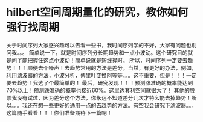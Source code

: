 # hilbert空间周期量化的研究，教你如何强行找周期

关于时间序列大家感兴趣可以去看一些书，我时间序列学的不好，大家有问题也别问我。。。
简单说一下，就是时间序列分长期趋势和一点小波动。这个研究目的就是问了能把握住这点小波动！简单说就是短线择时。
所以，时间序列一定要去趋势！！！顺便去个噪声！去趋势常用的方法是差分。当然，有更好的办法，例如，利用滤波器的方法，小波分析，傅里叶变换阿等等。。。这不重要，但是！！！一定要去趋势！我选了个最简单的！
最后，研究发现！！！预测涨准确的概率能达到70%以上！预测跌准确的概率也接近60%。这里边套利空间就很大了！
其他的股票我没有试过，因为差分这个方法，你永远不知道差分几次才特么能去掉趋势！所以。。。我还在想一些更好的通用一点的去趋势的方法。有空我会研究下滤波器。。。
这篇随手看看！！！你们准备期待下一篇吧！